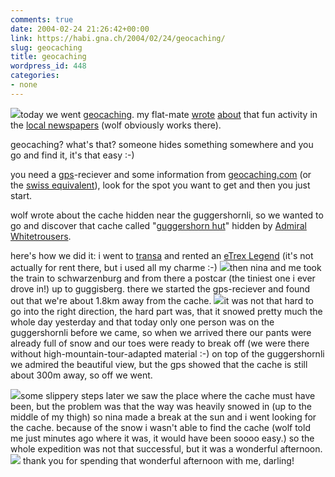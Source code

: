 ```yaml
---
comments: true
date: 2004-02-24 21:26:42+00:00
link: https://habi.gna.ch/2004/02/24/geocaching/
slug: geocaching
title: geocaching
wordpress_id: 448
categories:
- none
---
```


[![](https://habi.gna.ch/blog/images/DSC03056-tm.jpg)](https://habi.gna.ch/blog/images/DSC03056.jpg)today we went [geocaching](http://www.geocaching.com/about/).
my flat-mate [wrote](http://www.espace.ch/medien/archiv/details.asp?newspaper=bz&vID=381286) [about](http://www.espace.ch/medien/archiv/details.asp?newspaper=bz&vID=381287) that fun activity in the [local newspapers](http://espace.ch/) (wolf obviously works there).  

geocaching? what's that?
someone hides something somewhere and you go and find it, it's that easy :-)

you need a [gps](http://directory.google.com/Top/Science/Earth_Sciences/Geomatics/GPS_-_Global_Positioning_System/)-reciever and some information from [geocaching.com](http://www.geocaching.com/) (or the [swiss equivalent](http://swissgeocache.ch/)), look for the spot you want to get and then you just start.

wolf wrote about the cache hidden near the guggershornli, so we wanted to go and discover that cache called "[guggershorn hut](http://www.geocaching.com/seek/cache_details.aspx?pf=&ID=103288&decrypt=&log=)" hidden by [Admiral Whitetrousers](http://www.geocaching.com/seek/nearest.aspx?ul=admiral+whitetrousers&submit4=Find).

here's how we did it: i went to [transa](http://transa.ch/deutsch/traveloutdoor/filialen/bern/index.html) and rented an [eTrex Legend](http://www.garmin.com/products/etrexLegend/) (it's not actually for rent there, but i used all my charme :-)
[![](https://habi.gna.ch/blog/images/DSC03041-tm.jpg)](https://habi.gna.ch/blog/images/DSC03041.jpg)then nina and me took the train to schwarzenburg and from there a postcar (the tiniest one i ever drove in!) up to guggisberg. there we started the gps-reciever and found out that we're about 1.8km away from the cache. 
[![](https://habi.gna.ch/blog/images/DSC03048-tm.jpg)](https://habi.gna.ch/blog/images/DSC03048.jpg)it was not that hard to go into the right direction, the hard part was, that it snowed pretty much the whole day yesterday and that today only one person was on the guggershornli before we came, so when we arrived there our pants were already full of snow and our toes were ready to break off (we were there without high-mountain-tour-adapted material :-)
on top of the guggershornli we admired the beautiful view, but the gps showed that the cache is still about 300m away, so off we went.  

[![](https://habi.gna.ch/blog/images/DSC03057-tm.jpg)](https://habi.gna.ch/blog/images/DSC03057.jpg)some slippery steps later we saw the place where the cache must have been, but the problem was that the way was heavily snowed in (up to the middle of my thigh) so nina made a break at the sun and i went looking for the cache. because of the snow i wasn't able to find the cache (wolf told me just minutes ago where it was, it would have been soooo easy.) so the whole expedition was not that successful, but it was a wonderful afternoon.
[![](https://habi.gna.ch/blog/images/DSC03054-tm.jpg)](https://habi.gna.ch/blog/images/DSC03054.jpg) thank you for spending that wonderful afternoon with me, darling!
